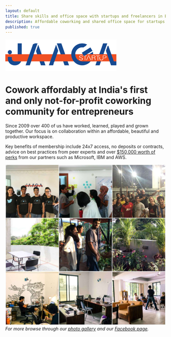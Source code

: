 ```yaml
---
layout: default
title: Share skills and office space with startups and freelancers in Bangalore
description: Affordable coworking and shared office space for startups and freelancers to share skills and build better ventures.
published: true
---
```


[![Brandmark][logo]](/)

# Cowork affordably at India's first and only not-for-profit coworking community for entrepreneurs

Since 2009 over 400 of us have worked, learned, played and grown together. Our focus is on collaboration within an affordable, beautiful and productive workspace.

Key benefits of membership include 24x7 access, no deposits or contracts, advice on best practices from peer experts and over [$150,000 worth of perks](/coworking/) from our partners such as Microsoft, IBM and AWS.

![Collage][collage]
_For more browse through our [photo gallery](http://gallery.jaagastartup.in) and our [Facebook page](https://facebook.com/JaagaStartup)._


[logo]: /public/logo.png "Jaaga Startup Brandmark"

[collage]: /public/collage2.jpg "Helping startups and freelancers build great ventures since 2009!"
